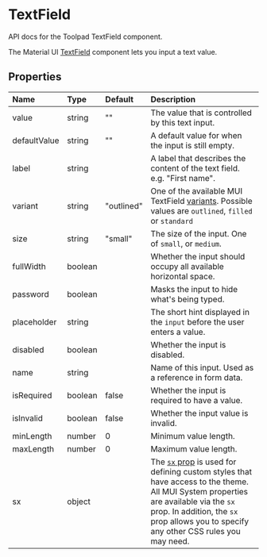 <!-- This file has been auto-generated using `yarn docs:build:api`. -->

# TextField

<p class="description">API docs for the Toolpad TextField component.</p>

The Material UI [TextField](https://mui.com/material-ui/react-text-field/) component lets you input a text value.

## Properties

| Name                                        | Type                                   | Default                                      | Description                                                                                                                                                                                                                                                                          |
| :------------------------------------------ | :------------------------------------- | :------------------------------------------- | :----------------------------------------------------------------------------------------------------------------------------------------------------------------------------------------------------------------------------------------------------------------------------------- |
| <span class="prop-name">value</span>        | <span class="prop-type">string</span>  | <span class="prop-default">""</span>         | The value that is controlled by this text input.                                                                                                                                                                                                                                     |
| <span class="prop-name">defaultValue</span> | <span class="prop-type">string</span>  | <span class="prop-default">""</span>         | A default value for when the input is still empty.                                                                                                                                                                                                                                   |
| <span class="prop-name">label</span>        | <span class="prop-type">string</span>  |                                              | A label that describes the content of the text field. e.g. "First name".                                                                                                                                                                                                             |
| <span class="prop-name">variant</span>      | <span class="prop-type">string</span>  | <span class="prop-default">"outlined"</span> | One of the available MUI TextField [variants](https://mui.com/material-ui/react-button/#basic-button). Possible values are `outlined`, `filled` or `standard`                                                                                                                        |
| <span class="prop-name">size</span>         | <span class="prop-type">string</span>  | <span class="prop-default">"small"</span>    | The size of the input. One of `small`, or `medium`.                                                                                                                                                                                                                                  |
| <span class="prop-name">fullWidth</span>    | <span class="prop-type">boolean</span> |                                              | Whether the input should occupy all available horizontal space.                                                                                                                                                                                                                      |
| <span class="prop-name">password</span>     | <span class="prop-type">boolean</span> |                                              | Masks the input to hide what's being typed.                                                                                                                                                                                                                                          |
| <span class="prop-name">placeholder</span>  | <span class="prop-type">string</span>  |                                              | The short hint displayed in the `input` before the user enters a value.                                                                                                                                                                                                              |
| <span class="prop-name">disabled</span>     | <span class="prop-type">boolean</span> |                                              | Whether the input is disabled.                                                                                                                                                                                                                                                       |
| <span class="prop-name">name</span>         | <span class="prop-type">string</span>  |                                              | Name of this input. Used as a reference in form data.                                                                                                                                                                                                                                |
| <span class="prop-name">isRequired</span>   | <span class="prop-type">boolean</span> | <span class="prop-default">false</span>      | Whether the input is required to have a value.                                                                                                                                                                                                                                       |
| <span class="prop-name">isInvalid</span>    | <span class="prop-type">boolean</span> | <span class="prop-default">false</span>      | Whether the input value is invalid.                                                                                                                                                                                                                                                  |
| <span class="prop-name">minLength</span>    | <span class="prop-type">number</span>  | <span class="prop-default">0</span>          | Minimum value length.                                                                                                                                                                                                                                                                |
| <span class="prop-name">maxLength</span>    | <span class="prop-type">number</span>  | <span class="prop-default">0</span>          | Maximum value length.                                                                                                                                                                                                                                                                |
| <span class="prop-name">sx</span>           | <span class="prop-type">object</span>  |                                              | The [`sx` prop](https://mui.com/system/getting-started/the-sx-prop/) is used for defining custom styles that have access to the theme. All MUI System properties are available via the `sx` prop. In addition, the `sx` prop allows you to specify any other CSS rules you may need. |
